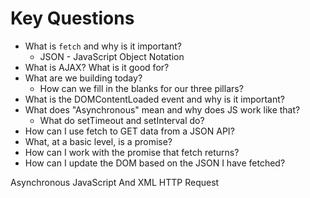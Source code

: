 # Key Questions
* What is `fetch` and why is it important?
  - JSON - JavaScript Object Notation
* What is AJAX? What is it good for?
* What are we building today?
  * How can we fill in the blanks for our three pillars?
* What is the DOMContentLoaded event and why is it important?
* What does "Asynchronous" mean and why does JS work like that?
  * What do setTimeout and setInterval do?
* How can I use fetch to GET data from a JSON API?
* What, at a basic level, is a promise?
* How can I work with the promise that fetch returns?
* How can I update the DOM based on the JSON I have fetched?


Asynchronous
JavaScript
And
XML HTTP Request












<!--  -->
